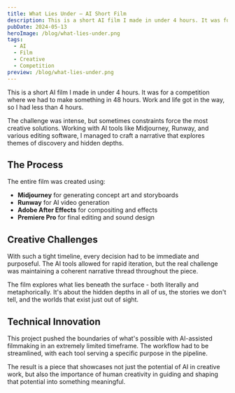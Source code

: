 ```yaml
---
title: What Lies Under — AI Short Film
description: This is a short AI film I made in under 4 hours. It was for a competition where we had to make something in 48 hours. Work and life got in the way, so I had less than 4 hours.
pubDate: 2024-05-13
heroImage: /blog/what-lies-under.png
tags:
  - AI
  - Film
  - Creative
  - Competition
preview: /blog/what-lies-under.png
---
```


This is a short AI film I made in under 4 hours. It was for a competition where we had to make something in 48 hours. Work and life got in the way, so I had less than 4 hours.

The challenge was intense, but sometimes constraints force the most creative solutions. Working with AI tools like Midjourney, Runway, and various editing software, I managed to craft a narrative that explores themes of discovery and hidden depths.

## The Process

The entire film was created using:

- **Midjourney** for generating concept art and storyboards
- **Runway** for AI video generation
- **Adobe After Effects** for compositing and effects
- **Premiere Pro** for final editing and sound design

## Creative Challenges

With such a tight timeline, every decision had to be immediate and purposeful. The AI tools allowed for rapid iteration, but the real challenge was maintaining a coherent narrative thread throughout the piece.

The film explores what lies beneath the surface - both literally and metaphorically. It's about the hidden depths in all of us, the stories we don't tell, and the worlds that exist just out of sight.

## Technical Innovation

This project pushed the boundaries of what's possible with AI-assisted filmmaking in an extremely limited timeframe. The workflow had to be streamlined, with each tool serving a specific purpose in the pipeline.

The result is a piece that showcases not just the potential of AI in creative work, but also the importance of human creativity in guiding and shaping that potential into something meaningful.
